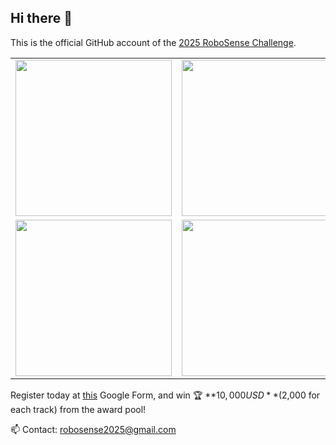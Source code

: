 ## Hi there 👋

This is the official GitHub account of the [2025 RoboSense Challenge](https://robosense2025.github.io/).

<table>
  <tr>
    <td><img src="https://github.com/user-attachments/assets/52f8356a-99a5-4a4f-bbcd-154b184217d0" width="250"/></td>
    <td><img src="https://github.com/user-attachments/assets/445551e5-e0d5-4dc9-8bc8-3b6b22f658fc" width="250"/></td>
    <td><img src="https://github.com/user-attachments/assets/38008d82-5e86-479e-85fb-36d257914637" width="250"/></td>
  </tr>
  <tr>
    <td><img src="https://github.com/user-attachments/assets/c469856f-c43b-4683-b2df-d4b6156add72" width="250"/></td>
    <td><img src="https://github.com/user-attachments/assets/4a2e1879-88ed-4de0-a17a-f59f8128f4db" width="250"/></td>
    <td></td>
  </tr>
</table>


Register today at [this](https://docs.google.com/forms/d/e/1FAIpQLSdwfvk-NHdQh9-REiBLCjHMcyLT-sPCOCzJU-ux5jbcZLTkBg/viewform) Google Form, and win :trophy: **$10,000 USD** ($2,000 for each track) from the award pool!

:mailbox: Contact: robosense2025@gmail.com


<!--
**robosense2025/robosense2025** is a ✨ _special_ ✨ repository because its `README.md` (this file) appears on your GitHub profile.

Here are some ideas to get you started:

- 🔭 I’m currently working on ...
- 🌱 I’m currently learning ...
- 👯 I’m looking to collaborate on ...
- 🤔 I’m looking for help with ...
- 💬 Ask me about ...
- 📫 How to reach me: ...
- 😄 Pronouns: ...
- ⚡ Fun fact: ...
-->
